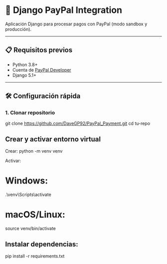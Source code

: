 # 🎯 Django PayPal Integration  

Aplicación Django para procesar pagos con PayPal (modo sandbox y producción).

---

## 📋 Requisitos previos
- Python 3.8+
- Cuenta de [PayPal Developer](https://developer.paypal.com/)
- Django 5.1+

---

## 🛠️ Configuración rápida

### 1. Clonar repositorio

git clone https://github.com/DaveGP92/PayPal_Payment.git
cd tu-repo

## Crear y activar entorno virtual

Crear:
python -m venv venv

Activar:
# Windows:
.\venv\Scripts\activate
# macOS/Linux:
source venv/bin/activate

## Instalar dependencias:
 pip install -r requirements.txt

